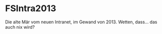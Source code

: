 FSIntra2013
===========

Die alte Mär vom neuen Intranet, im Gewand von 2013. Wetten, dass... das auch nix wird?
